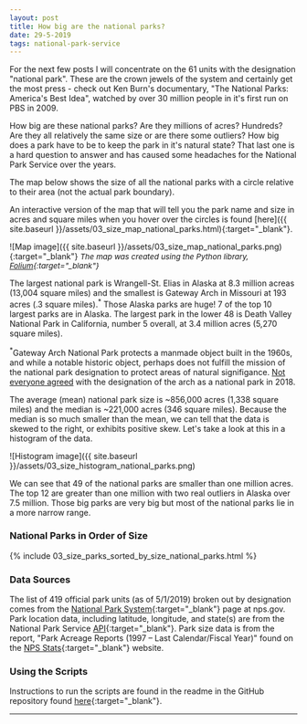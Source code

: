 ```yaml
---
layout: post
title: How big are the national parks?
date: 29-5-2019
tags: national-park-service
---
```


For the next few posts I will concentrate on the 61 units with the designation "national park". These are the crown jewels of the system and certainly get the most press - check out Ken Burn's documentary, "The National Parks: America's Best Idea", watched by over 30 million people in it's first run on PBS in 2009.

How big are these national parks? Are they millions of acres? Hundreds? Are they all relatively the same size or are there some outliers? How big does a park have to be to keep the park in it's natural state? That last one is a hard question to answer and has caused some headaches for the National Park Service over the years.

The map below shows the size of all the national parks with a circle relative to their area (not the actual park boundary).

An interactive version of the map that will tell you the park name and size in acres and square miles when you hover over the circles is found [here]({{ site.baseurl }}/assets/03_size_map_national_parks.html){:target="_blank"}.

![Map image]({{ site.baseurl }}/assets/03_size_map_national_parks.png){:target="_blank"}
*<span style="font-size:10pt;">The map was created using the Python library, [Folium](https://python-visualization.github.io/folium/){:target="_blank"}</span>*

The largest national park is Wrangell-St. Elias in Alaska at 8.3 million acreas (13,004 square miles) and the smallest is Gateway Arch in Missouri at 193 acres (.3 square miles).<sup>*</sup> Those Alaska parks are huge! 7 of the top 10 largest parks are in Alaska. The largest park in the lower 48 is Death Valley National Park in California, number 5 overall, at 3.4 million acres (5,270 square miles).

<sup>*</sup>Gateway Arch National Park protects a manmade object built in the 1960s, and while a notable historic object, perhaps does not fulfill the mission of the national park designation to protect areas of natural signifigance. [Not everyone agreed](https://www.nationalparkstraveler.org/2018/03/whats-name-gateway-arch-national-park) with the designation of the arch as a national park in 2018.

The average (mean) national park size is ~856,000 acres (1,338 square miles) and the median is ~221,000 acres (346 square miles). Because the median is so much smaller than the mean, we can tell that the data is skewed to the right, or exhibits positive skew. Let's take a look at this in a histogram of the data.

![Histogram image]({{ site.baseurl }}/assets/03_size_histogram_national_parks.png)

We can see that 49 of the national parks are smaller than one million acres. The top 12 are greater than one million with two real outliers in Alaska over 7.5 million. Those big parks are very big but most of the national parks lie in a more narrow range.

### National Parks in Order of Size
{% include 03_size_parks_sorted_by_size_national_parks.html %}

### Data Sources
The list of 419 official park units (as of 5/1/2019) broken out by designation comes from the [National Park System](https://www.nps.gov/aboutus/national-park-system.htm){:target="_blank"} page at nps.gov. Park location data, including latitude, longitude, and state(s) are from the National Park Service [API](https://www.nps.gov/subjects/digital/nps-data-api.htm){:target="_blank"}. Park size data is from the report, "Park Acreage Reports (1997 – Last Calendar/Fiscal Year)" found on the [NPS Stats](https://irma.nps.gov/Stats/reports/national){:target="_blank"} website.

### Using the Scripts
Instructions to run the scripts are found in the readme in the GitHub repository found [here](https://github.com/goodmorningdata/nps){:target="_blank"}.

---
